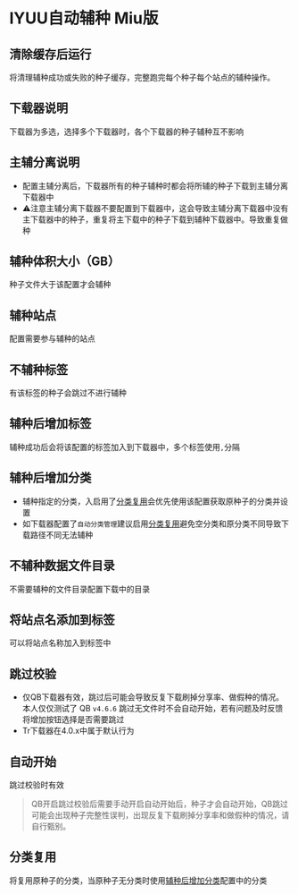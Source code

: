 # IYUU自动辅种 Miu版

## 清除缓存后运行

将清理辅种成功或失败的种子缓存，完整跑完每个种子每个站点的辅种操作。

## 下载器说明

下载器为多选，选择多个下载器时，各个下载器的种子辅种互不影响

## 主辅分离说明

- 配置主辅分离后，下载器所有的种子辅种时都会将所辅的种子下载到主辅分离下载器中
- ⚠️注意主辅分离下载器不要配置到下载器中，这会导致主辅分离下载器中没有主下载器中的种子，重复将主下载中的种子下载到辅种下载器中。导致重复做种

## 辅种体积大小（GB）

种子文件大于该配置才会辅种

## 辅种站点

配置需要参与辅种的站点

## 不辅种标签

有该标签的种子会跳过不进行辅种

## 辅种后增加标签

辅种成功后会将该配置的标签加入到下载器中，多个标签使用`,`分隔

## 辅种后增加分类

- 辅种指定的分类，入启用了[分类复用](#分类复用)会优先使用该配置获取原种子的分类并设置
- 如下载器配置了`自动分类管理`建议启用[分类复用](#分类复用)避免空分类和原分类不同导致下载路径不同无法辅种

## 不辅种数据文件目录

不需要辅种的文件目录配置下载中的目录

## 将站点名添加到标签

可以将站点名称加入到标签中

## 跳过校验

- 仅QB下载器有效，跳过后可能会导致反复下载刷掉分享率、做假种的情况。本人仅仅测试了 QB `v4.6.6` 跳过无文件时不会自动开始，若有问题及时反馈将增加按钮选择是否需要跳过
- Tr下载器在4.0.x中属于默认行为

## 自动开始

跳过校验时有效

>QB开启跳过校验后需要手动开启自动开始后，种子才会自动开始，QB跳过可能会出现种子完整性误判，出现反复下载刷掉分享率和做假种的情况，请自行甄别。

## 分类复用

将复用原种子的分类，当原种子无分类时使用[辅种后增加分类](#辅种后增加分类)配置中的分类
